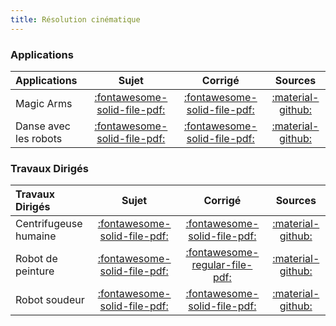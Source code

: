```yaml
---
title: Résolution cinématique 
---
```


[comment]: <> (Généré automatiquement par ALL_PDF/make_markdown.py, creation_fichiers_activites)


### Applications 
 
| Applications | Sujet | Corrigé | Sources  | 
| :-------------- | :---: | :-----: | :------: | 
| Magic Arms | [:fontawesome-solid-file-pdf:](https://xpessoles-cpge.fr/pdf/Cy_12_Ch_03_Application_02_MagicArms_Sujet.pdf) | [:fontawesome-solid-file-pdf:](https://xpessoles-cpge.fr/pdf/Cy_12_Ch_03_Application_02_MagicArms_Corrige.pdf) | [:material-github:](https://github.com/xpessoles/PSI_Cy_12_Cinematique_Revisions/tree/main/Chapitre_03_VitesseAcceleration/Cy_12_Ch_03_Application_02_MagicArms) | 
| Danse avec les robots | [:fontawesome-solid-file-pdf:](https://xpessoles-cpge.fr/pdf/Cy_12_Ch_03_Application_03_DanseRobots_Sujet.pdf) | [:fontawesome-solid-file-pdf:](https://xpessoles-cpge.fr/pdf/Cy_12_Ch_03_Application_03_DanseRobots_Corrige.pdf) | [:material-github:](https://github.com/xpessoles/PSI_Cy_12_Cinematique_Revisions/tree/main/Chapitre_03_VitesseAcceleration/Cy_12_Ch_03_Application_03_DanseRobots) | 

### Travaux Dirigés 
 
| Travaux Dirigés | Sujet | Corrigé | Sources  | 
| :-------------- | :---: | :-----: | :------: | 
| Centrifugeuse humaine | [:fontawesome-solid-file-pdf:](https://xpessoles-cpge.fr/pdf/Cy_12_Ch_03_Application_01_Centrifugeuse_Sujet.pdf) | [:fontawesome-solid-file-pdf:](https://xpessoles-cpge.fr/pdf/Cy_12_Ch_03_Application_01_Centrifugeuse_Corrige.pdf) | [:material-github:](https://github.com/xpessoles/PSI_Cy_12_Cinematique_Revisions/tree/main/Chapitre_03_VitesseAcceleration/Cy_12_Ch_03_Application_01_Centrifugeuse) | 
| Robot de peinture | [:fontawesome-solid-file-pdf:](https://xpessoles-cpge.fr/pdf/Cy_12_Ch_03_Application_04_RobotPeinture_Sujet.pdf) | [:fontawesome-regular-file-pdf:](https://xpessoles-cpge.fr/pdf/Cy_12_Ch_03_Application_04_RobotPeinture_Corrige.pdf) | [:material-github:](https://github.com/xpessoles/PSI_Cy_12_Cinematique_Revisions/tree/main/Chapitre_03_VitesseAcceleration/Cy_12_Ch_03_Application_04_RobotPeinture) | 
| Robot soudeur | [:fontawesome-solid-file-pdf:](https://xpessoles-cpge.fr/pdf/Cy_12_Ch_03_Application_05_RobotSoudeur_Sujet.pdf) | [:fontawesome-solid-file-pdf:](https://xpessoles-cpge.fr/pdf/Cy_12_Ch_03_Application_05_RobotSoudeur_Corrige.pdf) | [:material-github:](https://github.com/xpessoles/PSI_Cy_12_Cinematique_Revisions/tree/main/Chapitre_03_VitesseAcceleration/Cy_12_Ch_03_Application_05_RobotSoudeur) | 




